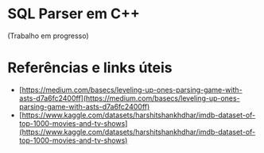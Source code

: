 # SQL Parser em C++

(Trabalho em progresso)

# Referências e links úteis

* [https://medium.com/basecs/leveling-up-ones-parsing-game-with-asts-d7a6fc2400ff](https://medium.com/basecs/leveling-up-ones-parsing-game-with-asts-d7a6fc2400ff)
* [https://www.kaggle.com/datasets/harshitshankhdhar/imdb-dataset-of-top-1000-movies-and-tv-shows](https://www.kaggle.com/datasets/harshitshankhdhar/imdb-dataset-of-top-1000-movies-and-tv-shows)

